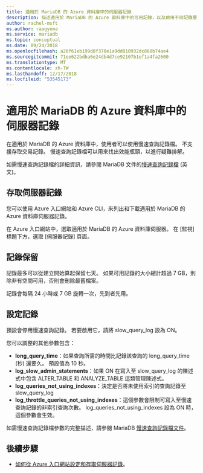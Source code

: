 ```yaml
---
title: 適用於 MariaDB 的 Azure 資料庫中的伺服器記錄
description: 描述適用於 MariaDB 的 Azure 資料庫中的可用記錄，以及啟用不同記錄層級的可用參數。
author: rachel-msft
ms.author: raagyema
ms.service: mariadb
ms.topic: conceptual
ms.date: 09/24/2018
ms.openlocfilehash: a26f61eb199d8f370e1a9dd010932dc868b74ae4
ms.sourcegitcommit: 71ee622bdba6e24db4d7ce92107b1ef1a4fa2600
ms.translationtype: MT
ms.contentlocale: zh-TW
ms.lasthandoff: 12/17/2018
ms.locfileid: "53545173"
---
```

# <a name="server-logs-in-azure-database-for-mariadb"></a>適用於 MariaDB 的 Azure 資料庫中的伺服器記錄
在適用於 MariaDB 的 Azure 資料庫中，使用者可以使用慢速查詢記錄檔。 不支援存取交易記錄。 慢速查詢記錄檔可以用來找出效能瓶頸，以進行疑難排解。

如需慢速查詢記錄檔的詳細資訊，請參閱 MariaDB 文件的[慢速查詢記錄檔](https://mariadb.com/kb/en/library/slow-query-log-overview/) (英文)。

## <a name="access-server-logs"></a>存取伺服器記錄
您可以使用 Azure 入口網站和 Azure CLI，來列出和下載適用於 MariaDB 的 Azure 資料庫伺服器記錄。

在 Azure 入口網站中，選取適用於 MariaDB 的 Azure 資料庫伺服器。 在 [監視] 標題下方，選取 [伺服器記錄] 頁面。

<!-- For more information on Azure CLI, see [Configure and access server logs using Azure CLI](howto-configure-server-logs-in-cli.md).-->

## <a name="log-retention"></a>記錄保留
記錄最多可以從建立開始算起保留七天。 如果可用記錄的大小總計超過 7 GB，則除非有空間可用，否則會刪除最舊檔案。

記錄會每隔 24 小時或 7 GB 旋轉一次，先到者先用。

## <a name="configure-logging"></a>設定記錄
預設會停用慢速查詢記錄。 若要啟用它，請將 slow_query_log 設為 ON。

您可以調整的其他參數包含：

- **long_query_time**：如果查詢所需的時間比記錄該查詢的 long_query_time (秒) 還要久。 預設值為 10 秒。
- **log_slow_admin_statements**：如果 ON 在寫入至 slow_query_log 的陳述式中包含 ALTER_TABLE 和 ANALYZE_TABLE 這類管理陳述式。
- **log_queries_not_using_indexes**：決定是否將未使用索引的查詢記錄至 slow_query_log
- **log_throttle_queries_not_using_indexes**：這個參數會限制可寫入至慢速查詢記錄的非索引查詢次數。 log_queries_not_using_indexes 設為 ON 時，這個參數會生效。

如需慢速查詢記錄檔參數的完整描述，請參閱 MariaDB [慢速查詢記錄檔文件](https://mariadb.com/kb/en/library/slow-query-log-overview/)。

## <a name="next-steps"></a>後續步驟
- [如何從 Azure 入口網站設定和存取伺服器記錄](howto-configure-server-logs-portal.md)。

